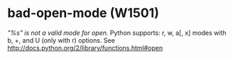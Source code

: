 # bad-open-mode (W1501)
*\"%s\" is not a valid mode for open.* Python supports: r, w, a\[, x\]
modes with b, +, and U (only with r) options. See
<http://docs.python.org/2/library/functions.html#open>
